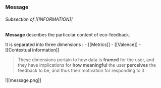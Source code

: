 ### Message

###### Subsection of [[INFORMATION]]

**Message** describes the particular content of eco-feedback.

It is separated into three dimensions :
	- [[Metrics]]
	- [[Valence]]
	- [[Contextual information]]

> These dimensions pertain to how data is **framed** for the user, and they have implications for **how meaningful** the user **perceives** the feedback to be, and thus their motivation for responding to it

![[message.png]]